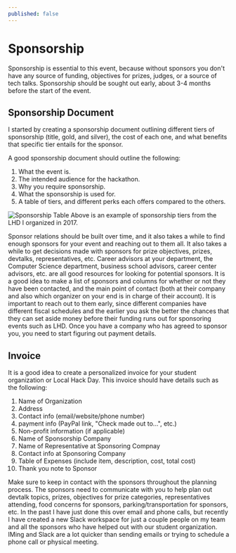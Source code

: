 ```yaml
---
published: false
---
```

# Sponsorship

Sponsorship is essential to this event, because without sponsors you don't have any source of funding, objectives for prizes, judges, or a source of tech talks. Sponsorship should be sought out early, about 3-4 months before the start of the event.

## Sponsorship Document
I started by creating a sponsorship document outlining different tiers of sponsorship (title, gold, and silver), the cost of each one, and what benefits that specific tier entails for the sponsor.

A good sponsorship document should outline the following:
1. What the event is.
2. The intended audience for the hackathon.
3. Why you require sponsorship.
4. What the sponsorship is used for.
5. A table of tiers, and different perks each offers compared to the others.

![Sponsorship Table]({{site.baseurl}}/images/sponsorship_table.PNG)
Above is an example of sponsorship tiers from the LHD I organized in 2017.

Sponsor relations should be built over time, and it also takes a while to find enough sponsors for your event and reaching out to them all. It also takes a while to get decisions made with sponsors for prize objectives, prizes, devtalks, representatives, etc. Career advisors at your department, the Computer Science department, business school advisors, career center advisors, etc. are all good resources for looking for potential sponsors. It is a good idea to make a list of sponsors and columns for whether or not they have been contacted, and the main point of contact (both at their company and also which organizer on your end is in charge of their account). It is important to reach out to them early, since different companies have different fiscal schedules and the earlier you ask the better the chances that they can set aside money before their funding runs out for sponsoring events such as LHD. Once you have a company who has agreed to sponsor you, you need to start figuring out payment details.

## Invoice
It is a good idea to create a personalized invoice for your student organization or Local Hack Day. This invoice should have details such as the following:

1. Name of Organization
2. Address
3. Contact info (email/website/phone number)
4. payment info (PayPal link, "Check made out to...", etc.)
5. Non-profit information (if applicable)
6. Name of Sponsorship Company
7. Name of Representative at Sponsoring Compnay
8. Contact info at Sponsoring Company
9. Table of Expenses (include item, description, cost, total cost)
10. Thank you note to Sponsor

Make sure to keep in contact with the sponsors throughout the planning process. The sponsors need to communicate with you to help plan out devtalk topics, prizes, objectives for prize categories, representatives attending, food concerns for sponsors, parking/transportation for sponsors, etc. In the past I have just done this over email and phone calls, but recently I have created a new Slack workspace for just a couple people on my team and all the sponsors who have helped out with our student organization. IMing and Slack are a lot quicker than sending emails or trying to schedule a phone call or physical meeting.


